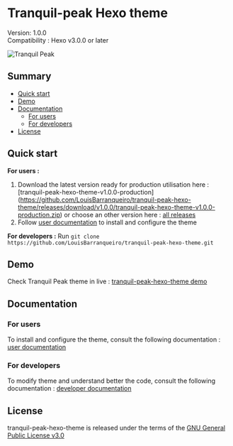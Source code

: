 # Tranquil-peak Hexo theme

Version: 1.0.0  
Compatibility : Hexo v3.0.0 or later  

![Tranquil Peak](https://hexo-tranquil-peak-demo.herokuapp.com/2013/12/25/gallery-post/tranquil-peak.png)

## Summary ##

- [Quick start](#quick-start)
- [Demo](#demo)
- [Documentation](#democumentation)
    * [For users](#for-users)
    * [For developers](#for-developers)
- [License](#license)

## Quick start ##

**For users :** 
1. Download the latest version ready for production utilisation here : [tranquil-peak-hexo-theme-v1.0.0-production]
(https://github.com/LouisBarranqueiro/tranquil-peak-hexo-theme/releases/download/v1.0.0/tranquil-peak-hexo-theme-v1.0.0-production.zip) or choose an other version here : [all releases](https://github.com/LouisBarranqueiro/tranquil-peak-hexo-theme/releases)  
2. Follow [user documentation](https://github.com/LouisBarranqueiro/tranquil-peak-hexo-theme/blob/master/docs/user.md) to install and configure the theme  

**For developers :** Run ```git clone https://github.com/LouisBarranqueiro/tranquil-peak-hexo-theme.git```

## Demo  ##

Check Tranquil Peak theme in live  : [tranquil-peak-hexo-theme demo](http://hexo-tranquil-peak-demo.herokuapp.com)

## Documentation ##

### For users ###

To install and configure the theme, consult the following documentation : [user documentation](https://github.com/LouisBarranqueiro/tranquil-peak-hexo-theme/blob/master/docs/user.md)

### For developers ###

To modify theme and understand better the code, consult the following documentation : [developer documentation](https://github.com/LouisBarranqueiro/tranquil-peak-hexo-theme/blob/master/docs/developer.md)

## License ##

tranquil-peak-hexo-theme is released under the terms of the [GNU General Public License v3.0](https://github.com/LouisBarranqueiro/tranquil-peak-hexo-theme/blob/master/LICENSE)